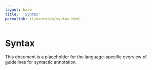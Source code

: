 ```yaml
---
layout: base
title:  'Syntax'
permalink: it/overview/syntax.html
---
```


# Syntax

This document is a placeholder for the language-specific overview of
guidelines for syntactic annotation.
